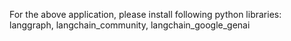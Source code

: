 For the above application, please install following python libraries:
<br>
langgraph, langchain_community, langchain_google_genai
